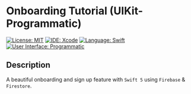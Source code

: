 # Onboarding Tutorial (UIKit-Programmatic)

[![License: MIT](https://img.shields.io/badge/License-MIT-yellow.svg)](https://opensource.org/licenses/MIT)
[![IDE: Xcode](https://img.shields.io/badge/IDE-Xcode%2011-blue.svg)](https://developer.apple.com/xcode/)
[![Language: Swift](https://img.shields.io/badge/Language-Swift-red.svg)](https://swift.org/blog/)
[![User Interface: Programmatic](https://img.shields.io/badge/User%20Interface-Programmatic-green)](https://developer.apple.com/xcode/interface-builder/)

## Description

A beautiful onboarding and sign up feature with `Swift 5` using `Firebase` & `Firestore`.
